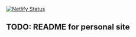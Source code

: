 [![Netlify Status](https://api.netlify.com/api/v1/badges/aa5b10a8-a2ee-40b9-a171-f990326a1708/deploy-status)](https://app.netlify.com/sites/pedantic-hodgkin-66da6a/deploys)

## TODO: README for personal site
